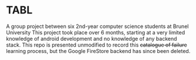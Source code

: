 # TABL
 
A group project between six 2nd-year computer science students at Brunel University This project took place over 6 months, starting at a very limited knowledge of android development and no knowledge of any backend stack. This repo is presented unmodified to record this ~~catalogue of failure~~ learning process, but the Google FireStore backend has since been deleted. 